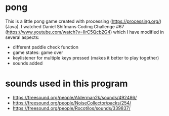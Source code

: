 # pong
This is a little pong game created with processing (https://processing.org/) (Java).
I watched Daniel Shifmans Coding Challenge #67 (https://www.youtube.com/watch?v=IIrC5Qcb2G4) which I have modified in several aspects:

- different paddle check function
- game states: game over
- keylistener for multiple keys pressed (makes it better to play together)
- sounds added

# sounds used in this program

- https://freesound.org/people/Alderman2k/sounds/492486/
- https://freesound.org/people/NoiseCollector/packs/254/
- https://freesound.org/people/Rocotilos/sounds/339837/
